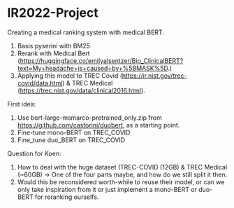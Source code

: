 # IR2022-Project

Creating a medical ranking system with medical BERT. 

1. Basis pyserini with BM25
2. Rerank with Medical Bert (https://huggingface.co/emilyalsentzer/Bio_ClinicalBERT?text=My+headache+is+caused+by+%5BMASK%5D.)
3. Applying this model to TREC Covid (https://ir.nist.gov/trec-covid/data.html) & TREC Medical (https://trec.nist.gov/data/clinical2016.html). 

First idea: 
1. Use bert-large-msmarco-pretrained_only.zip from https://github.com/castorini/duobert, as a starting point. 
2. Fine-tune mono-BERT on TREC_COVID
3. Fine_tune duo_BERT on TREC_COVID

Question for Koen:
1. How to deal with the huge dataset (TREC-COVID (12GB) & TREC Medical (~60GB) -> One of the four parts maybe, and how do we still split it then. 
2. Would this be reconsidered worth-while to reuse their model, or can we only take inspiration from it or just implement a mono-BERT or duo-BERT for reranking ourselfs. 
